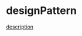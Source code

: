 # designPattern
[description](http://note.youdao.com/noteshare?id=2ceb1c46bd886d9c4c539d23b05cfe69)
